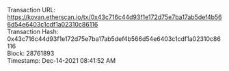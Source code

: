 Transaction URL: https://kovan.etherscan.io/tx/0x43c716c44d93f1e172d75e7ba17ab5def4b566d54e6403c1cdf1a02310c86116 \
Transaction Hash: 0x43c716c44d93f1e172d75e7ba17ab5def4b566d54e6403c1cdf1a02310c86116 \
Block: 28761893 \
Timestamp: Dec-14-2021 08:41:52 AM
